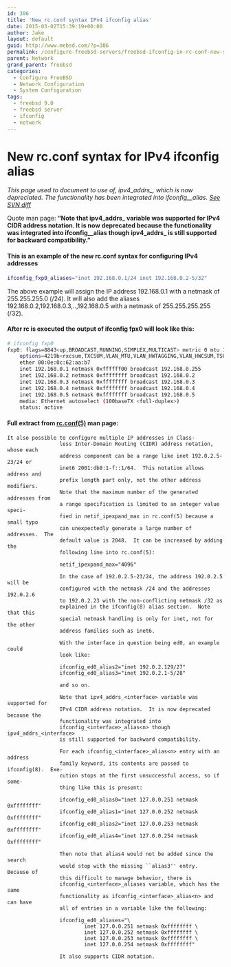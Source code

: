 ```yaml
---
id: 306
title: 'New rc.conf syntax IPv4 ifconfig alias'
date: 2015-03-02T15:39:19+00:00
author: Jake
layout: default
guid: http://www.mebsd.com/?p=306
permalink: /configure-freebsd-servers/freebsd-ifconfig-in-rc-conf-new-style.html
parent: Network
grand_parent: freebsd
categories:
  - Configure FreeBSD
  - Network Configuration
  - System Configuration
tags:
  - freebsd 9.0
  - freebsd server
  - ifconfig
  - network
---
```

# New rc.conf syntax for IPv4 ifconfig alias

_This page used to document to use of, ipv4\_addrs\_<interface>, which is now depreciated. The functionality has been integrated into ifconfig\_<IF>\_alias. <a href="http://svnweb.freebsd.org/base/head/share/man/man5/rc.conf.5?r1=251584&#038;r2=252015" target="_blank">See SVN diff</a>_

Quote man page: **&#8220;Note that ipv4\_addrs\_<interface> variable was supported for IPv4 CIDR address notation. It is now deprecated because the functionality was integrated into ifconfig\_<interface>\_alias<n> though ipv4\_addrs\_<interface> is still supported for backward compatibility.&#8221;**

#### This is an example of the new rc.conf syntax for configuring IPv4 addresses

```sh
ifconfig_fxp0_aliases="inet 192.168.0.1/24 inet 192.168.0.2-5/32"
```

The above example will assign the IP address 192.168.0.1 with a netmask of 255.255.255.0 (/24). It will also add the aliases 192.168.0.2,192.168.0.3,..,192.168.0.5 with a netmask of 255.255.255.255 (/32).

#### After rc is executed the output of **ifconfig fpx0** will look like this:

```sh
# ifconfig fxp0
fxp0: flags=8843<up,BROADCAST,RUNNING,SIMPLEX,MULTICAST> metric 0 mtu 1500
	options=4219b<rxcsum,TXCSUM,VLAN_MTU,VLAN_HWTAGGING,VLAN_HWCSUM,TSO4,WOL_MAGIC,VLAN_HWTSO>
	ether 00:0e:0c:62:aa:b7
	inet 192.168.0.1 netmask 0xffffff00 broadcast 192.168.0.255
	inet 192.168.0.2 netmask 0xffffffff broadcast 192.168.0.2
	inet 192.168.0.3 netmask 0xffffffff broadcast 192.168.0.3
	inet 192.168.0.4 netmask 0xffffffff broadcast 192.168.0.4
	inet 192.168.0.5 netmask 0xffffffff broadcast 192.168.0.5
	media: Ethernet autoselect (100baseTX <full-duplex>)
	status: active
```

#### Full extract from [rc.conf(5)](http://www.mebsd.com/man/rc.conf/5 "rc.conf(5) man page") man page:

```
It also possible to configure multiple IP addresses in Class-
                 less Inter-Domain Routing (CIDR) address notation, whose each
                 address component can be a range like inet 192.0.2.5-23/24 or
                 inet6 2001:db8:1-f::1/64.  This notation allows address and
                 prefix length part only, not the other address modifiers.
                 Note that the maximum number of the generated addresses from
                 a range specification is limited to an integer value speci-
                 fied in netif_ipexpand_max in rc.conf(5) because a small typo
                 can unexpectedly generate a large number of addresses.  The
                 default value is 2048.  It can be increased by adding the
                 following line into rc.conf(5):

                 netif_ipexpand_max="4096"

                 In the case of 192.0.2.5-23/24, the address 192.0.2.5 will be
                 configured with the netmask /24 and the addresses 192.0.2.6
                 to 192.0.2.23 with the non-conflicting netmask /32 as
                 explained in the ifconfig(8) alias section.  Note that this
                 special netmask handling is only for inet, not for the other
                 address families such as inet6.

                 With the interface in question being ed0, an example could
                 look like:

                 ifconfig_ed0_alias2="inet 192.0.2.129/27"
                 ifconfig_ed0_alias3="inet 192.0.2.1-5/28"

                 and so on.

                 Note that ipv4_addrs_<interface> variable was supported for
                 IPv4 CIDR address notation.  It is now deprecated because the
                 functionality was integrated into
                 ifconfig_<interface>_alias<n> though ipv4_addrs_<interface>
                 is still supported for backward compatibility.

                 For each ifconfig_<interface>_alias<n> entry with an address
                 family keyword, its contents are passed to ifconfig(8).  Exe-
                 cution stops at the first unsuccessful access, so if some-
                 thing like this is present:

                 ifconfig_ed0_alias0="inet 127.0.0.251 netmask 0xffffffff"
                 ifconfig_ed0_alias1="inet 127.0.0.252 netmask 0xffffffff"
                 ifconfig_ed0_alias2="inet 127.0.0.253 netmask 0xffffffff"
                 ifconfig_ed0_alias4="inet 127.0.0.254 netmask 0xffffffff"

                 Then note that alias4 would not be added since the search
                 would stop with the missing ``alias3'' entry.  Because of
                 this difficult to manage behavior, there is
                 ifconfig_<interface>_aliases variable, which has the same
                 functionality as ifconfig_<interface>_alias<n> and can have
                 all of entries in a variable like the following:

                 ifconfig_ed0_aliases="\
                         inet 127.0.0.251 netmask 0xffffffff \
                         inet 127.0.0.252 netmask 0xffffffff \
                         inet 127.0.0.253 netmask 0xffffffff \
                         inet 127.0.0.254 netmask 0xffffffff"

                 It also supports CIDR notation.
```